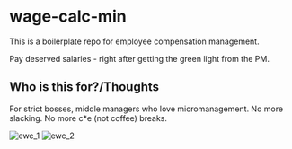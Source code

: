 # wage-calc-min

This is a boilerplate repo for employee compensation management. 

Pay deserved salaries - right after getting the green light from the PM. 

## Who is this for?/Thoughts
For strict bosses, middle managers who love micromanagement. No more slacking. No more c*e (not coffee) breaks.  



![ewc_1](https://github.com/user-attachments/assets/4e7904a5-4a00-4111-9371-cd211e93d41a)
![ewc_2](https://github.com/user-attachments/assets/31467ffd-1c01-4eb4-9a6a-bed9aed135f3)
